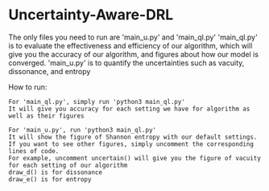 # Uncertainty-Aware-DRL

The only files you need to run are 'main_u.py' and 'main_ql.py'
'main_ql.py' is to evaluate the effectiveness and efficiency of our algorithm, which will give you the accuracy of our algorithm, and figures about how our model is converged.
'main_u.py' is to quantify the uncertainties such as vacuity, dissonance, and entropy

How to run:
```
For 'main_ql.py', simply run 'python3 main_ql.py'
It will give you accuracy for each setting we have for algorithm as well as their figures
```

```
For 'main_u.py', run 'python3 main_ql.py'
It will show the figure of Shannon entropy with our default settings.
If you want to see other figures, simply uncomment the corresponding lines of code.
For example, uncomment uncertain() will give you the figure of vacuity for each setting of our algorithm
draw_d() is for dissonance
draw_e() is for entropy
```
